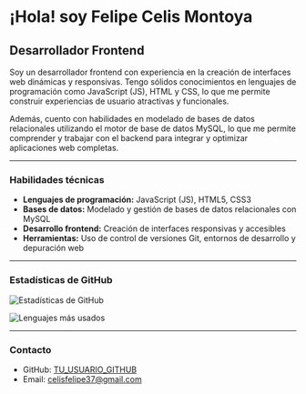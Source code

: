 # ¡Hola! soy Felipe Celis Montoya

## Desarrollador Frontend

Soy un desarrollador frontend con experiencia en la creación de interfaces web dinámicas y responsivas. Tengo sólidos conocimientos en lenguajes de programación como JavaScript (JS), HTML y CSS, lo que me permite construir experiencias de usuario atractivas y funcionales.

Además, cuento con habilidades en modelado de bases de datos relacionales utilizando el motor de base de datos MySQL, lo que me permite comprender y trabajar con el backend para integrar y optimizar aplicaciones web completas.

---

### Habilidades técnicas

- **Lenguajes de programación:** JavaScript (JS), HTML5, CSS3  
- **Bases de datos:** Modelado y gestión de bases de datos relacionales con MySQL  
- **Desarrollo frontend:** Creación de interfaces responsivas y accesibles  
- **Herramientas:** Uso de control de versiones Git, entornos de desarrollo y depuración web

---

### Estadísticas de GitHub

![Estadísticas de GitHub](https://github-readme-stats.vercel.app/api?username=celisfelipe_GITHUB&show_icons=true&theme=radical)

![Lenguajes más usados](https://github-readme-stats.vercel.app/api/top-langs/?username=celisfelipe_GITHUB&layout=compact&theme=radical)

---

### Contacto

- GitHub: [TU_USUARIO_GITHUB](https://github.com/celisfelipe_GITHUB)    
- Email: celisfelipe37@gmail.com
